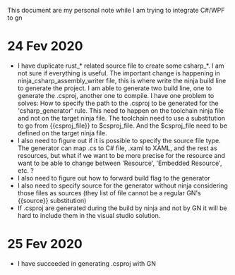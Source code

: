 This document are my personal note while I am trying to integrate C#/WPF to gn

# 24 Fev 2020
- I have duplicate rust_* related source file to create some csharp_*. I am not sure if everything is useful. The important change is happening in ninja_csharp_assembly_writer file, this is where write the ninja build line to generate the project. I am able to generate two build line, one to generate the .csproj, another one to compile. I have one problem to solves:
  How to specify the path to the .csproj to be generated for the 'csharp_generator' rule. This need to happen on the toolchain ninja file and not on the target ninja file. The toolchain need to use a substitution to go from {{csproj_file}} to $csproj_file. And the $csproj_file need to be defined on the target ninja file.
- I also need to figure out if it is possible to specify the source file type. The generator can map .cs to C# file, .xaml to XAML, and the rest as resources, but what if we want to be more precise for the resource and want to be able to change between 'Resource', 'Embedded Resource', etc. ?
- I also need to figure out how to forward build flag to the generator
- I also need to specify source for the generator without ninja considering those files as sources (they list of file cannot be a regular GN's {{source}} substitution)
- If .csproj are generated during the build by ninja and not by GN it will be hard to include them in the visual studio solution.
# 25 Fev 2020
- I have succeeded in generating .csproj with GN